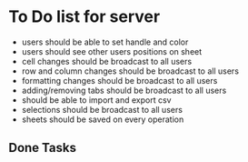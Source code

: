 # To Do list for server

* users should be able to set handle and color
* users should see other users positions on sheet
* cell changes should be broadcast to all users
* row and column changes should be broadcast to all users
* formatting changes should be broadcast to all users
* adding/removing tabs should be broadcast to all users
* should be able to import and export csv
* selections should be broadcast to all users
* sheets should be saved on every operation

## Done Tasks
